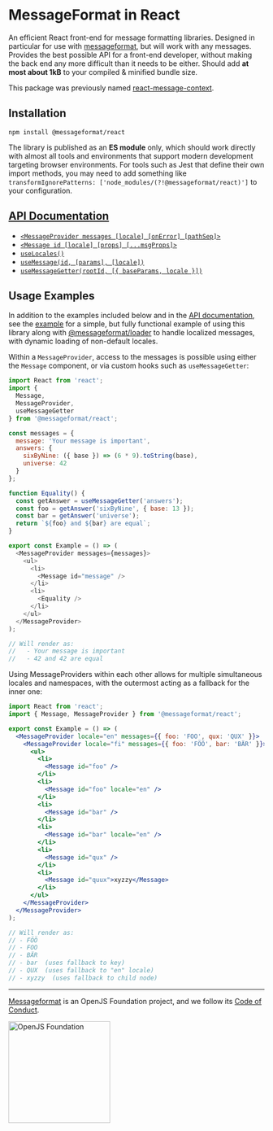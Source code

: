 # MessageFormat in React

An efficient React front-end for message formatting libraries.
Designed in particular for use with [messageformat], but will work with any messages.
Provides the best possible API for a front-end developer, without making the back end any more difficult than it needs to be either.
Should add **at most about 1kB** to your compiled & minified bundle size.

This package was previously named [react-message-context].

## Installation

```
npm install @messageformat/react
```

The library is published as an **ES module** only, which should work directly with almost all tools and environments that support modern development targeting browser environments.
For tools such as Jest that define their own import methods, you may need to add something like `transformIgnorePatterns: ['node_modules/(?!@messageformat/react)']` to your configuration.

## [API Documentation]

- [`<MessageProvider messages [locale] [onError] [pathSep]>`](http://messageformat.github.io/messageformat/api/react.messageprovider/)
- [`<Message id [locale] [props] [...msgProps]>`](http://messageformat.github.io/messageformat/api/react.message/)
- [`useLocales()`](http://messageformat.github.io/messageformat/api/react.uselocales/)
- [`useMessage(id, [params], [locale])`](http://messageformat.github.io/messageformat/api/react.usemessage/)
- [`useMessageGetter(rootId, [{ baseParams, locale }])`](http://messageformat.github.io/messageformat/api/react.usemessagegetter/)

## Usage Examples

In addition to the examples included below and in the [API documentation], see the [example] for a simple, but fully functional example of using this library along with [@messageformat/loader] to handle localized messages, with dynamic loading of non-default locales.

Within a `MessageProvider`, access to the messages is possible using either the `Message` component, or via custom hooks such as `useMessageGetter`:

```js
import React from 'react';
import {
  Message,
  MessageProvider,
  useMessageGetter
} from '@messageformat/react';

const messages = {
  message: 'Your message is important',
  answers: {
    sixByNine: ({ base }) => (6 * 9).toString(base),
    universe: 42
  }
};

function Equality() {
  const getAnswer = useMessageGetter('answers');
  const foo = getAnswer('sixByNine', { base: 13 });
  const bar = getAnswer('universe');
  return `${foo} and ${bar} are equal`;
}

export const Example = () => (
  <MessageProvider messages={messages}>
    <ul>
      <li>
        <Message id="message" />
      </li>
      <li>
        <Equality />
      </li>
    </ul>
  </MessageProvider>
);

// Will render as:
//   - Your message is important
//   - 42 and 42 are equal
```

Using MessageProviders within each other allows for multiple simultaneous locales and namespaces, with the outermost acting as a fallback for the inner one:

```jsx
import React from 'react';
import { Message, MessageProvider } from '@messageformat/react';

export const Example = () => (
  <MessageProvider locale="en" messages={{ foo: 'FOO', qux: 'QUX' }}>
    <MessageProvider locale="fi" messages={{ foo: 'FÖÖ', bar: 'BÄR' }}>
      <ul>
        <li>
          <Message id="foo" />
        </li>
        <li>
          <Message id="foo" locale="en" />
        </li>
        <li>
          <Message id="bar" />
        </li>
        <li>
          <Message id="bar" locale="en" />
        </li>
        <li>
          <Message id="qux" />
        </li>
        <li>
          <Message id="quux">xyzzy</Message>
        </li>
      </ul>
    </MessageProvider>
  </MessageProvider>
);

// Will render as:
// - FÖÖ
// - FOO
// - BÄR
// - bar  (uses fallback to key)
// - QUX  (uses fallback to "en" locale)
// - xyzzy  (uses fallback to child node)
```

[messageformat]: https://messageformat.github.io
[react-message-context]: https://www.npmjs.com/package/react-message-context
[api documentation]: http://messageformat.github.io/messageformat/api/react/
[example]: https://github.com/messageformat/messageformat/tree/master/examples/react
[@messageformat/loader]: https://www.npmjs.com/package/@messageformat/loader

---

[Messageformat](https://messageformat.github.io/) is an OpenJS Foundation project, and we follow its [Code of Conduct](https://github.com/openjs-foundation/cross-project-council/blob/master/CODE_OF_CONDUCT.md).

<a href="https://openjsf.org">
<img width=200 alt="OpenJS Foundation" src="https://messageformat.github.io/messageformat/logo/openjsf.svg" />
</a>
